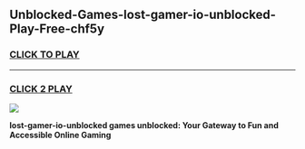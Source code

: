 
## Unblocked-Games-lost-gamer-io-unblocked-Play-Free-chf5y
<h3>
<a href="https://premium76.site?title=lost-gamer-io-unblocked&ref=21A">CLICK TO PLAY</a></h3>
<hr>

<h3>
<a href="https://premium76.site?title=lost-gamer-io-unblocked&ref=21A">CLICK 2 PLAY</a>
  
</h3>

<a href="https://premium76.site?title=lost-gamer-io-unblocked&ref=21A"><img src="https://clearcache.store/games.png"></a>


**lost-gamer-io-unblocked games unblocked: Your Gateway to Fun and Accessible Online Gaming**
